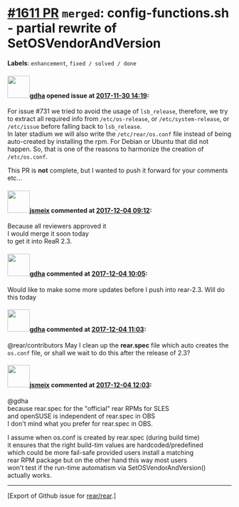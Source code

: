 [\#1611 PR](https://github.com/rear/rear/pull/1611) `merged`: config-functions.sh - partial rewrite of SetOSVendorAndVersion
============================================================================================================================

**Labels**: `enhancement`, `fixed / solved / done`

#### <img src="https://avatars.githubusercontent.com/u/888633?u=cdaeb31efcc0048d3619651aa18dd4b76e636b21&v=4" width="50">[gdha](https://github.com/gdha) opened issue at [2017-11-30 14:19](https://github.com/rear/rear/pull/1611):

For issue \#731 we tried to avoid the usage of `lsb_release`, therefore,
we try to extract all required info from `/etc/os-release`, or
`/etc/system-release`, or `/etc/issue` before falling back to
`lsb_release`.  
In later stadium we will also write the `/etc/rear/os.conf` file instead
of being auto-created by installing the rpm. For Debian or Ubuntu that
did not happen. So, that is one of the reasons to harmonize the creation
of `/etc/os.conf`.

This PR is **not** complete, but I wanted to push it forward for your
comments etc...

#### <img src="https://avatars.githubusercontent.com/u/1788608?u=925fc54e2ce01551392622446ece427f51e2f0ce&v=4" width="50">[jsmeix](https://github.com/jsmeix) commented at [2017-12-04 09:12](https://github.com/rear/rear/pull/1611#issuecomment-348902621):

Because all reviewers approved it  
I would merge it soon today  
to get it into ReaR 2.3.

#### <img src="https://avatars.githubusercontent.com/u/888633?u=cdaeb31efcc0048d3619651aa18dd4b76e636b21&v=4" width="50">[gdha](https://github.com/gdha) commented at [2017-12-04 10:05](https://github.com/rear/rear/pull/1611#issuecomment-348915907):

Would like to make some more updates before I push into rear-2.3. Will
do this today

#### <img src="https://avatars.githubusercontent.com/u/888633?u=cdaeb31efcc0048d3619651aa18dd4b76e636b21&v=4" width="50">[gdha](https://github.com/gdha) commented at [2017-12-04 11:03](https://github.com/rear/rear/pull/1611#issuecomment-348929781):

@rear/contributors May I clean up the **rear.spec** file which auto
creates the `os.conf` file, or shall we wait to do this after the
release of 2.3?

#### <img src="https://avatars.githubusercontent.com/u/1788608?u=925fc54e2ce01551392622446ece427f51e2f0ce&v=4" width="50">[jsmeix](https://github.com/jsmeix) commented at [2017-12-04 12:03](https://github.com/rear/rear/pull/1611#issuecomment-348943187):

@gdha  
because rear.spec for the "official" rear RPMs for SLES  
and openSUSE is independent of rear.spec in OBS  
I don't mind what you prefer for rear.spec in OBS.

I assume when os.conf is created by rear.spec (during build time)  
it ensures that the right build-tim values are hardcoded/predefined  
which could be more fail-safe provided users install a matching  
rear RPM package but on the other hand this way most users  
won't test if the run-time automatism via SetOSVendorAndVersion()  
actually works.

------------------------------------------------------------------------

\[Export of Github issue for
[rear/rear](https://github.com/rear/rear).\]
